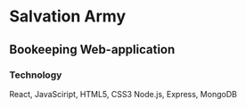 # Salvation Army
## Bookeeping Web-application

### Technology
React, JavaSciript, HTML5, CSS3
Node.js, Express, MongoDB


